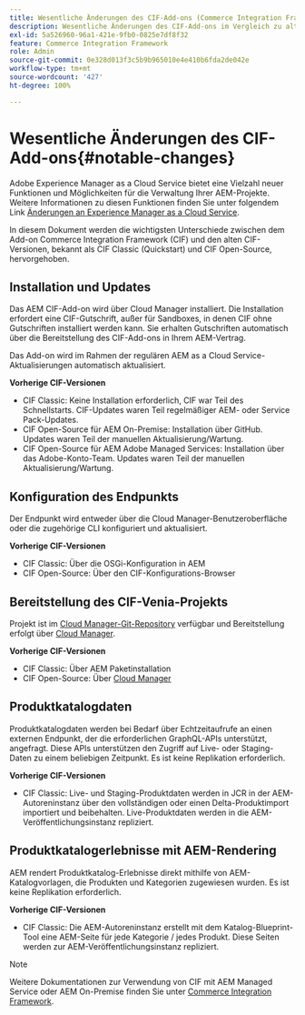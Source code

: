 ```yaml
---
title: Wesentliche Änderungen des CIF-Add-ons (Commerce Integration Framework)
description: Wesentliche Änderungen des CIF-Add-ons im Vergleich zu alten CIF-Versionen.
exl-id: 5a526960-96a1-421e-9fb0-0825e7df8f32
feature: Commerce Integration Framework
role: Admin
source-git-commit: 0e328d013f3c5b9b965010e4e410b6fda2de042e
workflow-type: tm+mt
source-wordcount: '427'
ht-degree: 100%

---
```


# Wesentliche Änderungen des CIF-Add-ons{#notable-changes}

Adobe Experience Manager as a Cloud Service bietet eine Vielzahl neuer Funktionen und Möglichkeiten für die Verwaltung Ihrer AEM-Projekte. Weitere Informationen zu diesen Funktionen finden Sie unter folgendem Link [Änderungen an Experience Manager as a Cloud Service](/help/release-notes/aem-cloud-changes.md).

In diesem Dokument werden die wichtigsten Unterschiede zwischen dem Add-on Commerce Integration Framework (CIF) und den alten CIF-Versionen, bekannt als CIF Classic (Quickstart) und CIF Open-Source, hervorgehoben.

## Installation und Updates

Das AEM CIF-Add-on wird über Cloud Manager installiert. Die Installation erfordert eine CIF-Gutschrift, außer für Sandboxes, in denen CIF ohne Gutschriften installiert werden kann. Sie erhalten Gutschriften automatisch über die Bereitstellung des CIF-Add-ons in Ihrem AEM-Vertrag.

Das Add-on wird im Rahmen der regulären AEM as a Cloud Service-Aktualisierungen automatisch aktualisiert.

**Vorherige CIF-Versionen**

* CIF Classic: Keine Installation erforderlich, CIF war Teil des Schnellstarts. CIF-Updates waren Teil regelmäßiger AEM- oder Service Pack-Updates.
* CIF Open-Source für AEM On-Premise: Installation über GitHub. Updates waren Teil der manuellen Aktualisierung/Wartung.
* CIF Open-Source für AEM Adobe Managed Services: Installation über das Adobe-Konto-Team. Updates waren Teil der manuellen Aktualisierung/Wartung.

## Konfiguration des Endpunkts

Der Endpunkt wird entweder über die Cloud Manager-Benutzeroberfläche oder die zugehörige CLI konfiguriert und aktualisiert.

**Vorherige CIF-Versionen**

* CIF Classic: Über die OSGi-Konfiguration in AEM
* CIF Open-Source: Über den CIF-Konfigurations-Browser

## Bereitstellung des CIF-Venia-Projekts

Projekt ist im [Cloud Manager-Git-Repository](https://experienceleague.adobe.com/docs/experience-manager-cloud-service/content/implementing/using-cloud-manager/managing-code/integrating-with-git.html?lang=de) verfügbar und Bereitstellung erfolgt über [Cloud Manager](https://experienceleague.adobe.com/docs/experience-manager-cloud-service/content/implementing/deploying/overview.html?lang=de).

**Vorherige CIF-Versionen**

* CIF Classic: Über AEM Paketinstallation
* CIF Open-Source: Über [Cloud Manager](https://experienceleague.adobe.com/docs/experience-manager-cloud-manager/content/introduction.html?lang=de)

## Produktkatalogdaten

Produktkatalogdaten werden bei Bedarf über Echtzeitaufrufe an einen externen Endpunkt, der die erforderlichen GraphQL-APIs unterstützt, angefragt. Diese APIs unterstützen den Zugriff auf Live- oder Staging-Daten zu einem beliebigen Zeitpunkt. Es ist keine Replikation erforderlich.

**Vorherige CIF-Versionen**

* CIF Classic: Live- und Staging-Produktdaten werden in JCR in der AEM-Autoreninstanz über den vollständigen oder einen Delta-Produktimport importiert und beibehalten. Live-Produktdaten werden in die AEM-Veröffentlichungsinstanz repliziert.

## Produktkatalogerlebnisse mit AEM-Rendering

AEM rendert Produktkatalog-Erlebnisse direkt mithilfe von AEM-Katalogvorlagen, die Produkten und Kategorien zugewiesen wurden. Es ist keine Replikation erforderlich.

**Vorherige CIF-Versionen**

* CIF Classic: Die AEM-Autoreninstanz erstellt mit dem Katalog-Blueprint-Tool eine AEM-Seite für jede Kategorie / jedes Produkt. Diese Seiten werden zur AEM-Veröffentlichungsinstanz repliziert.

>[!NOTE]
>
>Weitere Dokumentationen zur Verwendung von CIF mit AEM Managed Service oder AEM On-Premise finden Sie unter [Commerce Integration Framework](https://www.adobe.io/apis/experiencecloud/commerce-integration-framework/getting-started.html).
